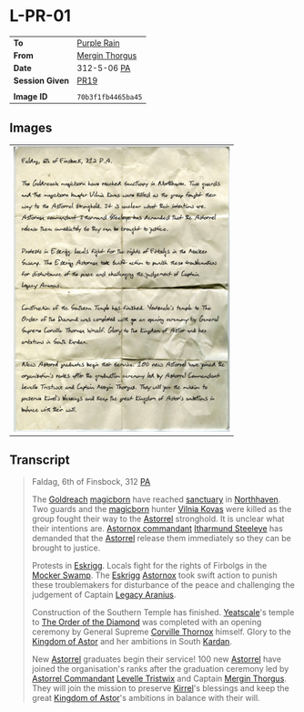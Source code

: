 # L-PR-01

|||
| --- | --- |
| **To** | [Purple Rain](../campaigns/C1-purple-rain.md) | letter.1
| **From** | [Mergin Thorgus](../characters/mergin-thorgus.md) |
| **Date** | 312-5-06 [PA](../history/calendars/astorian-calendar.md) |
| **Session Given** | [PR19](../sessions/PR19.md) |
|||
| **Image ID** | `70b3f1fb4465ba45` |

## Images

||
|:---:|
| <img src="https://raw.githubusercontent.com/jesskelsall/astarus-images/main/letters/70b3f1fb4465ba45.jpg" height="500" /> |

## Transcript

> Faldag, 6th of Finsbock, 312 [PA](../history/calendars/astorian-calendar.md)
>
> The [Goldreach](../civilisations/kingdom-of-astor/SETTLEMENTS/GOLDREACH/README.md) [magicborn](../civilisations/kingdom-of-astor/magicborn.md) have reached [sanctuary](../organisations/government/astorrel/sanctuary.md) in [Northhaven](../places/settlements/cities/northhaven.md). Two guards and the [magicborn](../civilisations/kingdom-of-astor/magicborn.md) hunter [Vilnia Kovas](../characters/vilnia-kovas.md) were killed as the group fought their way to the [Astorrel](../organisations/government/astorrel/astorrel.md) stronghold. It is unclear what their intentions are. [Astornox commandant](../organisations/government/astornox/ranks/astornox-commandant.md) [Itharmund Steeleye](../characters/itharmund-steeleye.md) has demanded that the [Astorrel](../organisations/government/astorrel/astorrel.md) release them immediately so they can be brought to justice.
>
> Protests in [Eskrigg](../places/settlements/cities/eskrigg.md). Locals fight for the rights of Firbolgs in the [Mocker Swamp](../places/topography/forests/mocker-swamp.md). The [Eskrigg](../places/settlements/cities/eskrigg.md) [Astornox](../organisations/government/astornox/astornox.md) took swift action to punish these troublemakers for disturbance of the peace and challenging the judgement of Captain [Legacy Aranius](../characters/legacy-aranius.md).
>
> Construction of the Southern Temple has finished. [Yeatscale](../places/settlements/cities/yeatscale.md)'s temple to [The Order of the Diamond](../organisations/the-order-of-the-diamond.md) was completed with an opening ceremony by General Supreme [Corville Thornox](../characters/corville-thornox.md) himself. Glory to the [Kingdom of Astor](../civilisations/kingdom-of-astor/kingdom-of-astor.md) and her ambitions in South [Kardan](../places/topography/continents-islands/kardan.md).
>
> New [Astorrel](../organisations/government/astorrel/astorrel.md) graduates begin their service! 100 new [Astorrel](../organisations/government/astorrel/astorrel.md) have joined the organisation's ranks after the graduation ceremony led by [Astorrel Commandant](../organisations/government/astorrel/ranks/astorrel-commandant.md) [Levelle Tristwix](../characters/levelle-tristwix.md) and Captain [Mergin Thorgus](../characters/mergin-thorgus.md). They will join the mission to preserve [Kirrel](../gods/deities/kirrel.md)'s blessings and keep the great [Kingdom of Astor](../civilisations/kingdom-of-astor/kingdom-of-astor.md)'s ambitions in balance with their will.
